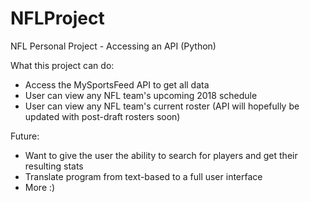 # NFLProject
NFL Personal Project - Accessing an API (Python) 

What this project can do: 
- Access the MySportsFeed API to get all data 
- User can view any NFL team's upcoming 2018 schedule 
- User can view any NFL team's current roster (API will hopefully be updated with post-draft rosters soon) 

Future: 
- Want to give the user the ability to search for players and get their resulting stats 
- Translate program from text-based to a full user interface
- More :)
